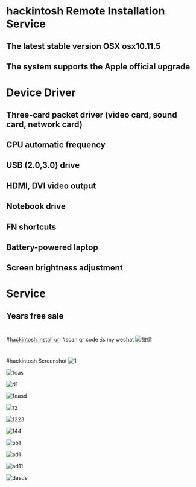 # hackintosh Remote Installation Service
## The latest stable version OSX osx10.11.5
## The system supports the Apple official upgrade
# Device Driver
## Three-card packet driver (video card, sound card, network card)
## CPU automatic frequency
## USB (2.0,3.0) drive
## HDMI, DVI video output
## Notebook drive
## FN shortcuts
## Battery-powered laptop
## Screen brightness adjustment
# Service
## Years free sale
#
#[hackintosh install url](https://2.taobao.com/item.htm?spm=2007.1000622.0.0.PA1cga&id=537241401398)
#scan qr code ;is my wechat
![微信](http://7xqnms.media1.z0.glb.clouddn.com/WechatIMG2.jpeg)
#
#hackintosh Screenshot
![1](http://7xqnms.media1.z0.glb.clouddn.com/desktop2.png)

![1das](http://7xqnms.media1.z0.glb.clouddn.com/dash1.png)

![d1](http://7xqnms.media1.z0.glb.clouddn.com/dash2.png)

![1dasd](http://7xqnms.media1.z0.glb.clouddn.com/dash3.png)

![12](http://7xqnms.media1.z0.glb.clouddn.com/disk_orgin.png)

![1223](http://7xqnms.media1.z0.glb.clouddn.com/camera.png)

![144](http://7xqnms.media1.z0.glb.clouddn.com/alc269.png)

![551](http://7xqnms.media1.z0.glb.clouddn.com/disk.png)

![ad1](http://7xqnms.media1.z0.glb.clouddn.com/hd4000.png)

![ad11](http://7xqnms.media1.z0.glb.clouddn.com/meroy.png)

![dasds](http://7xqnms.media1.z0.glb.clouddn.com/opengl.png)





